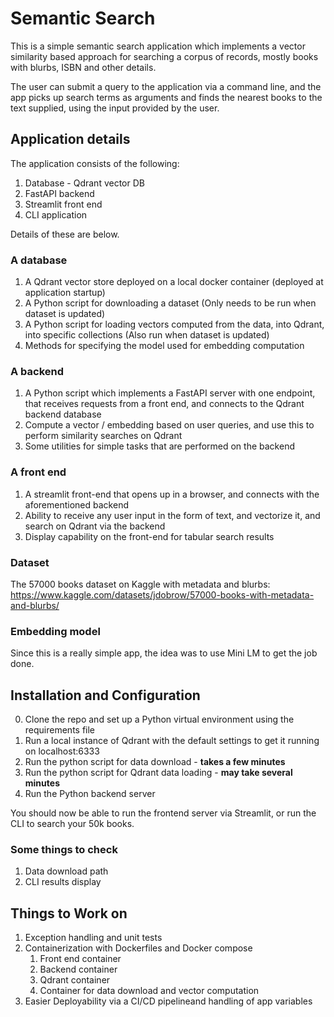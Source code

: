 # Semantic Search

This is a simple semantic search application which implements a vector similarity based approach for searching a corpus of records, mostly books with blurbs, ISBN and other details.

The user can submit a query to the application via a command line, and the app picks up search terms as arguments and finds the nearest books to the text supplied, using the input provided by the user.


## Application details

The application consists of the following:
1. Database - Qdrant vector DB
2. FastAPI backend
3. Streamlit front end
4. CLI application

Details of these are below.

### A database 
1. A Qdrant vector store deployed on a local docker container (deployed at application startup)
2. A Python script for downloading a dataset (Only needs to be run when dataset is updated)
3. A Python script for loading vectors computed from the data, into Qdrant, into specific collections (Also run when dataset is updated)
4. Methods for specifying the model used for embedding computation

### A backend
1. A Python script which implements a FastAPI server with one endpoint, that receives requests from a front end, and connects to the Qdrant backend database
2. Compute a vector / embedding based on user queries, and use this to perform similarity searches on Qdrant
2. Some utilities for simple tasks that are performed on the backend

### A front end
1. A streamlit front-end that opens up in a browser, and connects with the aforementioned backend
2. Ability to receive any user input in the form of text, and vectorize it, and search on Qdrant via the backend
2. Display capability on the front-end for tabular search results


### Dataset
The 57000 books dataset on Kaggle with metadata and blurbs:  
https://www.kaggle.com/datasets/jdobrow/57000-books-with-metadata-and-blurbs/ 

### Embedding model
Since this is a really simple app, the idea was to use Mini LM to get the job done.

## Installation and Configuration
0. Clone the repo and set up a Python virtual environment using the requirements file
1. Run a local instance of Qdrant with the default settings to get it running on localhost:6333
2. Run the python script for data download - **takes a few minutes**
3. Run the python script for Qdrant data loading - **may take several minutes**
4. Run the Python backend server

You should now be able to run the frontend server via Streamlit, or run the CLI to search your 50k books.

### Some things to check
1. Data download path
2. CLI results display

## Things to Work on
1. Exception handling and unit tests
2. Containerization with Dockerfiles and Docker compose
    1. Front end container
    2. Backend container
    3. Qdrant container
    4. Container for data download and vector computation
3. Easier Deployability via a CI/CD pipelineand handling of app variables

